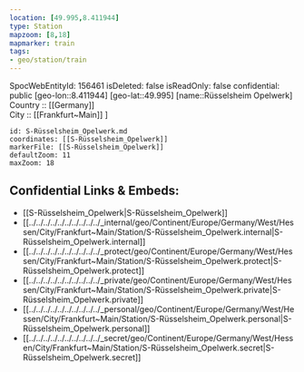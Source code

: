 ```yaml
---
location: [49.995,8.411944] 
type: Station 
mapzoom: [8,18] 
mapmarker: train 
tags:
- geo/station/train
---
```

SpocWebEntityId: 156461
isDeleted: false
isReadOnly: false
confidential: public
[geo-lon::8.411944] 
[geo-lat::49.995] 
[name::Rüsselsheim Opelwerk] 
Country :: [[Germany]]  
City :: [[Frankfurt~Main]] ] 


```leaflet
id: S-Rüsselsheim_Opelwerk.md
coordinates: [[S-Rüsselsheim_Opelwerk]] 
markerFile: [[S-Rüsselsheim_Opelwerk]] 
defaultZoom: 11 
maxZoom: 18
```


## Confidential Links & Embeds: 
- [[S-Rüsselsheim_Opelwerk|S-Rüsselsheim_Opelwerk]] 
- [[../../../../../../../../../../_internal/geo/Continent/Europe/Germany/West/Hessen/City/Frankfurt~Main/Station/S-Rüsselsheim_Opelwerk.internal|S-Rüsselsheim_Opelwerk.internal]] 
- [[../../../../../../../../../../_protect/geo/Continent/Europe/Germany/West/Hessen/City/Frankfurt~Main/Station/S-Rüsselsheim_Opelwerk.protect|S-Rüsselsheim_Opelwerk.protect]] 
- [[../../../../../../../../../../_private/geo/Continent/Europe/Germany/West/Hessen/City/Frankfurt~Main/Station/S-Rüsselsheim_Opelwerk.private|S-Rüsselsheim_Opelwerk.private]] 
- [[../../../../../../../../../../_personal/geo/Continent/Europe/Germany/West/Hessen/City/Frankfurt~Main/Station/S-Rüsselsheim_Opelwerk.personal|S-Rüsselsheim_Opelwerk.personal]] 
- [[../../../../../../../../../../_secret/geo/Continent/Europe/Germany/West/Hessen/City/Frankfurt~Main/Station/S-Rüsselsheim_Opelwerk.secret|S-Rüsselsheim_Opelwerk.secret]] 
